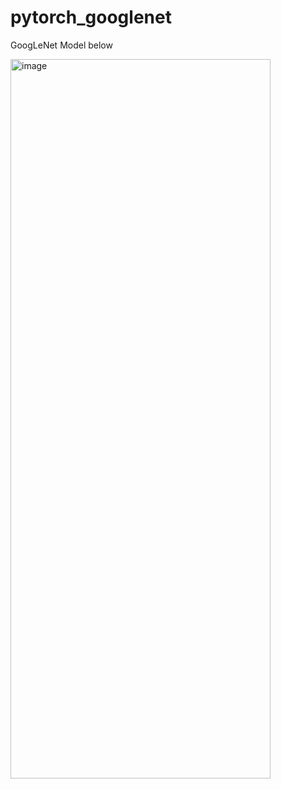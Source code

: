 # pytorch_googlenet

GoogLeNet Model below 



<img width="416" height="1151" alt="image" src="https://github.com/user-attachments/assets/577fdacc-02a0-476e-bec9-191191aacde4" />
